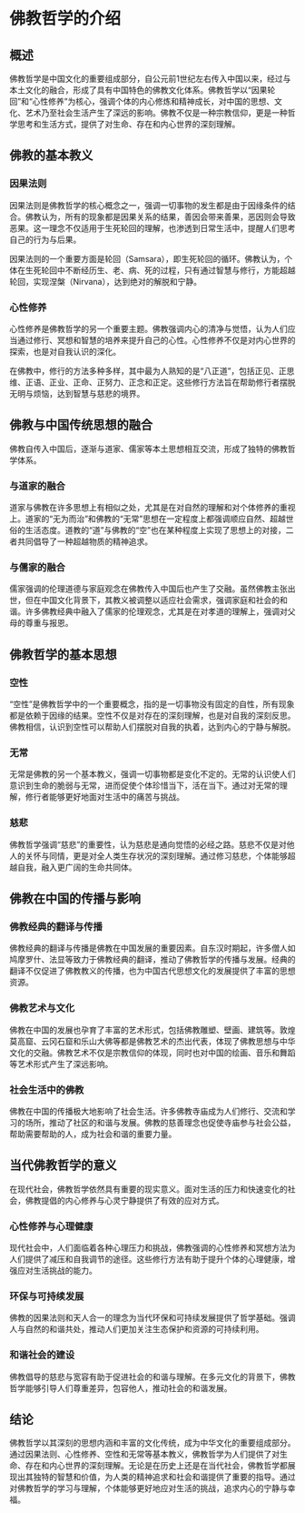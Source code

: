 # 佛教哲学的介绍

## 概述

佛教哲学是中国文化的重要组成部分，自公元前1世纪左右传入中国以来，经过与本土文化的融合，形成了具有中国特色的佛教文化体系。佛教哲学以“因果轮回”和“心性修养”为核心，强调个体的内心修炼和精神成长，对中国的思想、文化、艺术乃至社会生活产生了深远的影响。佛教不仅是一种宗教信仰，更是一种哲学思考和生活方式，提供了对生命、存在和内心世界的深刻理解。

## 佛教的基本教义

### 因果法则

因果法则是佛教哲学的核心概念之一，强调一切事物的发生都是由于因缘条件的结合。佛教认为，所有的现象都是因果关系的结果，善因会带来善果，恶因则会导致恶果。这一理念不仅适用于生死轮回的理解，也渗透到日常生活中，提醒人们思考自己的行为与后果。

因果法则的一个重要方面是轮回（Samsara），即生死轮回的循环。佛教认为，个体在生死轮回中不断经历生、老、病、死的过程，只有通过智慧与修行，方能超越轮回，实现涅槃（Nirvana），达到绝对的解脱和宁静。

### 心性修养

心性修养是佛教哲学的另一个重要主题。佛教强调内心的清净与觉悟，认为人们应当通过修行、冥想和智慧的培养来提升自己的心性。心性修养不仅是对内心世界的探索，也是对自我认识的深化。

在佛教中，修行的方法多种多样，其中最为人熟知的是“八正道”，包括正见、正思维、正语、正业、正命、正努力、正念和正定。这些修行方法旨在帮助修行者摆脱无明与烦恼，达到智慧与慈悲的境界。

## 佛教与中国传统思想的融合

佛教自传入中国后，逐渐与道家、儒家等本土思想相互交流，形成了独特的佛教哲学体系。

### 与道家的融合

道家与佛教在许多思想上有相似之处，尤其是在对自然的理解和对个体修养的重视上。道家的“无为而治”和佛教的“无常”思想在一定程度上都强调顺应自然、超越世俗的生活态度。道教的“道”与佛教的“空”也在某种程度上实现了思想上的对接，二者共同倡导了一种超越物质的精神追求。

### 与儒家的融合

儒家强调的伦理道德与家庭观念在佛教传入中国后也产生了交融。虽然佛教主张出世，但在中国文化背景下，其教义被调整以适应社会需求，强调家庭和社会的和谐。许多佛教经典中融入了儒家的伦理观念，尤其是在对孝道的理解上，强调对父母的尊重与报恩。

## 佛教哲学的基本思想

### 空性

“空性”是佛教哲学中的一个重要概念，指的是一切事物没有固定的自性，所有现象都是依赖于因缘的结果。空性不仅是对存在的深刻理解，也是对自我的深刻反思。佛教相信，认识到空性可以帮助人们摆脱对自我的执着，达到内心的宁静与解脱。

### 无常

无常是佛教的另一个基本教义，强调一切事物都是变化不定的。无常的认识使人们意识到生命的脆弱与无常，进而促使个体珍惜当下，活在当下。通过对无常的理解，修行者能够更好地面对生活中的痛苦与挑战。

### 慈悲

佛教哲学强调“慈悲”的重要性，认为慈悲是通向觉悟的必经之路。慈悲不仅是对他人的关怀与同情，更是对全人类生存状况的深刻理解。通过修习慈悲，个体能够超越自我，融入更广阔的生命共同体。

## 佛教在中国的传播与影响

### 佛教经典的翻译与传播

佛教经典的翻译与传播是佛教在中国发展的重要因素。自东汉时期起，许多僧人如鸠摩罗什、法显等致力于佛教经典的翻译，推动了佛教哲学的传播与发展。经典的翻译不仅促进了佛教教义的传播，也为中国古代思想文化的发展提供了丰富的思想资源。

### 佛教艺术与文化

佛教在中国的发展也孕育了丰富的艺术形式，包括佛教雕塑、壁画、建筑等。敦煌莫高窟、云冈石窟和乐山大佛等都是佛教艺术的杰出代表，体现了佛教思想与中华文化的交融。佛教艺术不仅是宗教信仰的体现，同时也对中国的绘画、音乐和舞蹈等艺术形式产生了深远影响。

### 社会生活中的佛教

佛教在中国的传播极大地影响了社会生活。许多佛教寺庙成为人们修行、交流和学习的场所，推动了社区的和谐与发展。佛教的慈善理念也促使寺庙参与社会公益，帮助需要帮助的人，成为社会和谐的重要力量。

## 当代佛教哲学的意义

在现代社会，佛教哲学依然具有重要的现实意义。面对生活的压力和快速变化的社会，佛教提倡的内心修养与心灵宁静提供了有效的应对方式。

### 心性修养与心理健康

现代社会中，人们面临着各种心理压力和挑战，佛教强调的心性修养和冥想方法为人们提供了减压和自我调节的途径。这些修行方法有助于提升个体的心理健康，增强应对生活挑战的能力。

### 环保与可持续发展

佛教的因果法则和天人合一的理念为当代环保和可持续发展提供了哲学基础。强调人与自然的和谐共处，推动人们更加关注生态保护和资源的可持续利用。

### 和谐社会的建设

佛教倡导的慈悲与宽容有助于促进社会的和谐与理解。在多元文化的背景下，佛教哲学能够引导人们尊重差异，包容他人，推动社会的和谐发展。

## 结论

佛教哲学以其深刻的思想内涵和丰富的文化传统，成为中华文化的重要组成部分。通过因果法则、心性修养、空性和无常等基本教义，佛教哲学为人们提供了对生命、存在和内心世界的深刻理解。无论是在历史上还是在当代社会，佛教哲学都展现出其独特的智慧和价值，为人类的精神追求和社会和谐提供了重要的指导。通过对佛教哲学的学习与理解，个体能够更好地应对生活的挑战，追求内心的宁静与幸福。